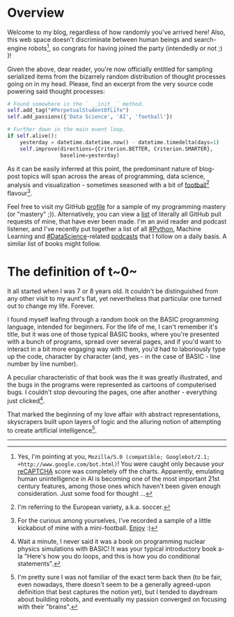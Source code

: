 
# Overview

Welcome to my blog, regardless of how randomly you've arrived here! Also, this web space
doesn't discriminate between human beings and search-engine robots[^google_bot], so congrats for
having joined the party (intendedly or not ;) )!

[^google_bot]: Yes, I'm pointing at you, `Mozilla/5.0 (compatible; Googlebot/2.1; +http://www.google.com/bot.html)`!
You were caught only because your [reCAPTCHA][recaptcha] score was completely off the charts.
Apparently, emulating human unintelligence in AI is becoming one of the most important 21st century features, among those ones which haven't been given enough consideration. Just some food for thought ...

Given the above, dear reader, you're now officially entitled for sampling serialized items
from the bizarrely random distribution of thought processes going on in my head.
Please, find an excerpt from the very source code powering said thought processes:
```python
# Found somewhere in the ` __init__` method.
self.add_tag("#PerpetualStudentOfLife")
self.add_passions({'Data Science', 'AI', 'football'})

# Further down in the main event loop.
if self.alive():
    yesterday = datetime.datetime.now() - datetime.timedelta(days=1)
    self.improve(directions={Criterion.BETTER, Criterion.SMARTER},
                 baseline=yesterday)
```

As it can be easily inferred at this point, the predominant nature of blog-post topics will span across the areas of programming, data science, analysis and visualization - sometimes seasoned with a bit of [football][football][^soccer] flavour[^football_skills].

Feel free to visit my GitHub [profile][github] for a sample of my programming mastery (or "mastery" ;)). Alternatively, you can view a [list][github_prs] of literally all GitHub pull requests of mine, that have ever been made. I'm an avid reader and podcast listener, and I've recently put together a list of all [#Python][python], Machine Learning and [#DataScience][data_science]-related [podcasts][podcasts] that I follow on a daily basis. A similar list of books might follow.

[^soccer]: I'm referring to the European variety, a.k.a. soccer.

[^football_skills]: For the curious among yourselves, I've recorded a sample of a little kickabout
of mine with a mini-football. [Enjoy][football_video] :)

# The definition of t~0~
It all started when I was 7 or 8 years old. It couldn't be distinguished from any other visit to my aunt's flat, yet nevertheless that particular one turned out to change my life. Forever.

I found myself leafing through a random book on the BASIC programming language, intended for
beginners. For the life of me, I can't remember it's title, but
it was one of those typical BASIC books, where you're presented with a bunch of programs, spread
over several pages, and if you'd want to interact in a bit more engaging way with them, you'd had to
laboriously type up the code, character by character (and, yes - in the case of BASIC - line number
by line number).

A peculiar characteristic of that book was the it was greatly illustrated, and the bugs in the
programs were represented as cartoons of computerised bugs. I couldn't stop devouring the pages, one
after another - everything just clicked[^basic_for_beginners].

That marked the beginning of my love affair with abstract representations, skyscrapers built upon
layers of logic and the alluring notion of attempting to create artificial intelligence[^artificial_intelligence].

[^basic_for_beginners]: Wait a minute, I never said it was a book on programming nuclear physics
simulations with BASIC! It was your typical introductory book a-la "Here's how you do loops, and
this is how you do conditional statements".

[^artificial_intelligence]: I'm pretty sure I was not familiar of the exact term back then (to be fair, even nowadays, there doesn't seem to be a generally agreed-upon definition that best captures the notion yet), but I tended to daydream about building robots, and eventually my passion converged
on focusing with their "brains".

[recaptcha]: https://www.google.com/recaptcha/intro/
[football]: /tagged/football
[github]: https://github.com/hristog
[github_prs]: https://github.com/search?o=asc&q=is%3Apr+author%3Ahristog&ref=searchresults&s=created&type=Issues&utf8=✓
[football_video]: https://www.youtube.com/watch?v=yiiYNxNOmxk
[data_science]: https://hristog.github.io/tagged/data-science
[python]: https://hristog.github.io/tagged/python
[podcasts]: https://github.com/hristog/awesome-podcasts


---

